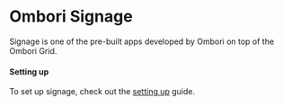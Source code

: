 # Ombori Signage
Signage is one of the pre-built apps developed by Ombori on top of the Ombori Grid. 

#### Setting up
To set up signage, check out the [setting up](/apps/signage/setting-up.md) guide.